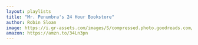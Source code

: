 ```yaml
---
layout: playlists
title: "Mr. Penumbra's 24 Hour Bookstore"
author: Robin Sloan
image: https://i.gr-assets.com/images/S/compressed.photo.goodreads.com/books/1350855987l/6544260.jpg
amazon: https://amzn.to/34Ln3pn
---
```


